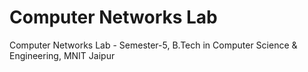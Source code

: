 # Computer Networks Lab
Computer Networks Lab - Semester-5, B.Tech in Computer Science & Engineering, MNIT Jaipur
